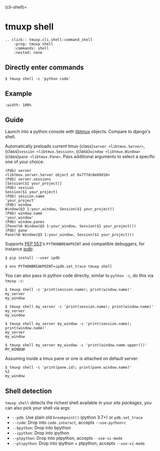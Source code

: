 (cli-shell)=

# tmuxp shell

```{eval-rst}
.. click:: tmuxp.cli.shell:command_shell
    :prog: tmuxp shell
    :commands: shell
    :nested: none
```

## Directly enter commands

```console
$ tmuxp shell -c 'python code'
```

## Example

```{image} ../_static/tmuxp-shell.gif
:width: 100%
```

## Guide

Launch into a python console with [libtmux] objects. Compare to django's shell.

Automatically preloads current tmux {class}`server <libtmux.Server>`,
{class}`session <libtmux.Session>`, {class}`window <libtmux.Window>`
{class}`pane <libtmux.Pane>`. Pass additional arguments to select a
specific one of your choice:

```console
(Pdb) server
<libtmux.server.Server object at 0x7f7dc8e69d10>
(Pdb) server.sessions
[Session($1 your_project)]
(Pdb) session
Session($1 your_project)
(Pdb) session.name
'your_project'
(Pdb) window
Window(@3 1:your_window, Session($1 your_project))
(Pdb) window.name
'your_window'
(Pdb) window.panes
[Pane(%6 Window(@3 1:your_window, Session($1 your_project)))
(Pdb) pane
Pane(%6 Window(@3 1:your_window, Session($1 your_project)))
```

Supports [PEP 553][pep 553]'s `PYTHONBREAKPOINT` and
compatible debuggers, for instance [ipdb][ipdb]:

```console
$ pip install --user ipdb
```

```console
$ env PYTHONBREAKPOINT=ipdb.set_trace tmuxp shell
```

You can also pass in python code directly, similar to `python -c`, do
this via `tmuxp -c`:

```console
$ tmuxp shell -c 'print(session.name); print(window.name)'
my_server
my_window
```

```console
$ tmuxp shell my_server -c 'print(session.name); print(window.name)'
my_server
my_window
```

```console
$ tmuxp shell my_server my_window -c 'print(session.name); print(window.name)'
my_server
my_window
```

```console
$ tmuxp shell my_server my_window -c 'print(window.name.upper())'
MY_WINDOW
```

Assuming inside a tmux pane or one is attached on default server:

```console
$ tmuxp shell -c 'print(pane.id); print(pane.window.name)'
%2
my_window
```

[pep 553]: https://www.python.org/dev/peps/pep-0553/
[ipdb]: https://pypi.org/project/ipdb/
[libtmux]: https://libtmux.git-pull.com

## Shell detection

`tmuxp shell` detects the richest shell available in your _site packages_, you can also pick your shell via args:

- `--pdb`: Use plain old `breakpoint()` (python 3.7+) or
  `pdb.set_trace`
- `--code`: Drop into `code.interact`, accepts `--use-pythonrc`
- `--bpython`: Drop into bpython
- `--ipython`: Drop into ipython
- `--ptpython`: Drop into ptpython, accepts `--use-vi-mode`
- `--ptipython`: Drop into ipython + ptpython, accepts
  `--use-vi-mode`
